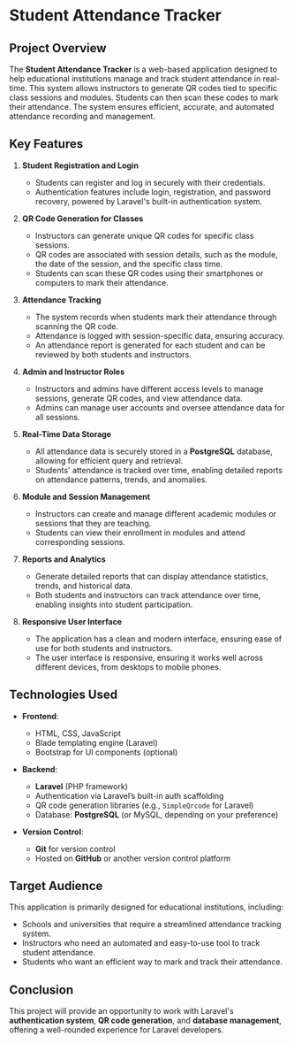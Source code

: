 # Student Attendance Tracker

## Project Overview
The **Student Attendance Tracker** is a web-based application designed to help educational institutions manage and track student attendance in real-time. This system allows instructors to generate QR codes tied to specific class sessions and modules. Students can then scan these codes to mark their attendance. The system ensures efficient, accurate, and automated attendance recording and management.

## Key Features

1. **Student Registration and Login**
   - Students can register and log in securely with their credentials.
   - Authentication features include login, registration, and password recovery, powered by Laravel's built-in authentication system.

2. **QR Code Generation for Classes**
   - Instructors can generate unique QR codes for specific class sessions.
   - QR codes are associated with session details, such as the module, the date of the session, and the specific class time.
   - Students can scan these QR codes using their smartphones or computers to mark their attendance.

3. **Attendance Tracking**
   - The system records when students mark their attendance through scanning the QR code.
   - Attendance is logged with session-specific data, ensuring accuracy.
   - An attendance report is generated for each student and can be reviewed by both students and instructors.

4. **Admin and Instructor Roles**
   - Instructors and admins have different access levels to manage sessions, generate QR codes, and view attendance data.
   - Admins can manage user accounts and oversee attendance data for all sessions.

5. **Real-Time Data Storage**
   - All attendance data is securely stored in a **PostgreSQL** database, allowing for efficient query and retrieval.
   - Students' attendance is tracked over time, enabling detailed reports on attendance patterns, trends, and anomalies.

6. **Module and Session Management**
   - Instructors can create and manage different academic modules or sessions that they are teaching.
   - Students can view their enrollment in modules and attend corresponding sessions.

7. **Reports and Analytics**
   - Generate detailed reports that can display attendance statistics, trends, and historical data.
   - Both students and instructors can track attendance over time, enabling insights into student participation.

8. **Responsive User Interface**
   - The application has a clean and modern interface, ensuring ease of use for both students and instructors.
   - The user interface is responsive, ensuring it works well across different devices, from desktops to mobile phones.

## Technologies Used

- **Frontend**:  
   - HTML, CSS, JavaScript
   - Blade templating engine (Laravel)
   - Bootstrap for UI components (optional)

- **Backend**:  
   - **Laravel** (PHP framework)
   - Authentication via Laravel’s built-in auth scaffolding
   - QR code generation libraries (e.g., `SimpleQrcode` for Laravel)
   - Database: **PostgreSQL** (or MySQL, depending on your preference)

- **Version Control**:  
   - **Git** for version control
   - Hosted on **GitHub** or another version control platform

## Target Audience
This application is primarily designed for educational institutions, including:
- Schools and universities that require a streamlined attendance tracking system.
- Instructors who need an automated and easy-to-use tool to track student attendance.
- Students who want an efficient way to mark and track their attendance.

## Conclusion
This project will provide an opportunity to work with Laravel's **authentication system**, **QR code generation**, and **database management**, offering a well-rounded experience for Laravel developers.